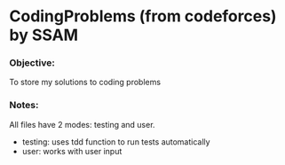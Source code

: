 # CodingProblems (from codeforces) by SSAM
### Objective:
To store my solutions to coding problems

### Notes:
All files have 2 modes: testing and user.
- testing: uses tdd function to run tests automatically
- user: works with user input